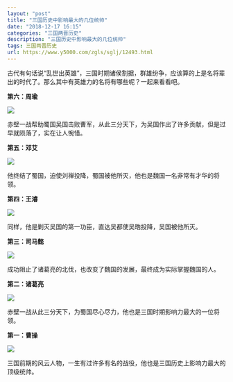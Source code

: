```yaml
---
layout: "post"
title: "三国历史中影响最大的几位统帅"
date: "2018-12-17 16:15"
categories: "三国两晋历史"
description: "三国历史中影响最大的几位统帅"
tags: 三国两晋历史
url: https://www.y5000.com/zgls/sglj/12493.html
---
```






古代有句话说“乱世出英雄”，三国时期诸侯割据，群雄纷争，应该算的上是名将辈出的时代了。那么其中有英雄力的名将有哪些呢？一起来看看吧。

**第六：周瑜**

![](https://img.y5000.com/uploads/allimg/170207/8-1F20F9445KO.jpg)

赤壁一战帮助蜀国吴国击败曹军，从此三分天下，为吴国作出了许多贡献，但是过早就陨落了，实在让人惋惜。

**第五：邓艾**

![](https://img.y5000.com/uploads/allimg/170207/8-1F20F9450H02.jpg)

他终结了蜀国，迫使刘禅投降，蜀国被他所灭，他也是魏国一名非常有才华的将领。

**第四：王濬**

![](https://img.y5000.com/uploads/allimg/170207/8-1F20F94516408.jpg)

同样，他是剿灭吴国的第一功臣，直达吴都使吴皓投降，吴国被他所灭。

**第三：司马懿**

![](https://img.y5000.com/uploads/allimg/170207/8-1F20F94525629.jpg)

成功阻止了诸葛亮的北伐，也改变了魏国的发展，最终成为实际掌握魏国的人。

**第二：诸葛亮**

![](https://img.y5000.com/uploads/allimg/170207/8-1F20F945351O.jpg)

赤壁一战从此三分天下，为蜀国尽心尽力，他也是三国时期影响力最大的一位将领。

**第一：曹操**

![](https://img.y5000.com/uploads/allimg/170207/8-1F20F94IM59.jpg)

三国前期的风云人物，一生有过许多有名的战役，他也是三国历史上影响力最大的顶级统帅。
